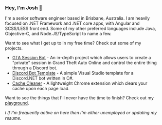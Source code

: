 ### Hey, I'm Josh 👋

I'm a senior software engineer based in Brisbane, Australia. I am heavily focused on .NET Framework and .NET core apps, with Angular and SCSS/LESS front end. Some of my other preferred languages include Java, Objective-C, and Node.JS/TypeScript to name a few.

Want to see what I get up to in my free time? Check out some of my projects.
* [GTA Session Bot](https://github.com/jpdunn/GTA-Session-Bot) - An in-depth project which allows users to create a "private" session in Grand Theft Auto Online and control the entire thing through a Discord bot.
* [Discord Bot Template](https://github.com/jpdunn/Discord-Bot-Template) - A simple Visual Studio template for a Discord.NET bot written in C#.
* [Cache Cleaner](https://github.com/jpdunn/CacheCleaner) - A lightweight Chrome extension which clears your cache upon each page load.


Want to see the things that I'll never have the time to finish? Check out my [playground](https://github.com/jpdunn/Playground).

ℹ️  _If I'm frequently active on here then I'm either unemployed or updating my resume._
